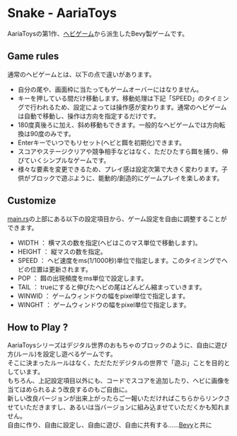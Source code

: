 # Snake - AariaToys
AariaToysの第1作、[ヘビゲーム](https://github.com/marcusbuffett/bevy_snake)から派生したBevy製ゲームです。

## Game rules
  通常のヘビゲームとは、以下の点で違いがあります。
- 自分の尾や、画面枠に当たってもゲームオーバーにはなりません。  
- キーを押している間だけ移動します。移動処理は下記「SPEED」のタイミングで行われるため、設定によっては操作感が変わります。通常のヘビゲームは自動で移動し、操作は方向を指定するだけです。  
- 180度真後ろに加え、斜め移動もできます。一般的なヘビゲームでは方向転換は90度のみです。  
- Enterキーでいつでもリセット(ヘビと餌を初期化)できます。  
- スコアやステージクリアや競争相手などはなく、ただひたすら餌を捕り、伸びていくシンプルなゲームです。  
- 様々な要素を変更できるため、プレイ感は設定次第で大きく変わります。子供がブロックで遊ぶように、能動的/創造的にゲームプレイを楽しめます。

## Customize
[main.rs](https://github.com/Aariar/snake/blob/main/src/main.rs)の上部にある以下の設定項目から、ゲーム設定を自由に調整することができます。

- WIDTH ： 横マスの数を指定(ヘビはこのマス単位で移動します)。
- HEIGHT ： 縦マスの数を指定。
- SPEED ： ヘビ速度をms(1/1000秒)単位で指定します。このタイミングでヘビの位置は更新されます。
- POP ： 餌の出現頻度をms単位で設定します。
- TAIL ： trueにすると伸びたヘビの尾はどんどん縮まっていきます。
- WINWID ： ゲームウィンドウの幅をpixel単位で指定します。
- WINGHT ： ゲームウィンドウの幅をpixel単位で指定します。

## How to Play ?
AariaToysシリーズはデジタル世界のおもちゃのブロックのように、自由に遊び方(ルール)を設定し遊べるゲームです。  
そこに決まったルールはなく、ただただデジタルの世界で「遊ぶ」ことを目的としています。  
もちろん、上記設定項目以外にも、コードでスコアを追加したり、ヘビに画像を当てはめられるよう改良するのもご自由に。  
新しい改良バージョンが出来上がったらご一報いただければこちらからリンクさせていただきますし、あるいは当バージョンに組み込ませていただくかも知れません。  
自由に作り、自由に設定し、自由に遊び、自由に共有する……[Bevy](https://bevyengine.org/)と共に
